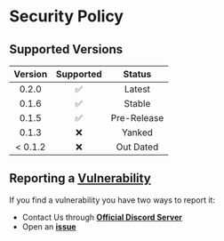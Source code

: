 # Security Policy

## Supported Versions

| Version |     Supported      |   Status    |
|:-------:|:------------------:|:-----------:|
|  0.2.0  | :white_check_mark: |   Latest    |
|  0.1.6  | :white_check_mark: |   Stable    |
|  0.1.5  | :white_check_mark: | Pre-Release |
|  0.1.3  |        :x:         |   Yanked    |
| < 0.1.2 |        :x:         |  Out Dated  |

## Reporting a <u>Vulnerability</u>

If you find a vulnerability you have two ways to report it:

- Contact Us through **[Official Discord Server](https://discord.gg/GVMWx5EaAN)**
- Open an **[issue](https://github.com/skrphenix/pycord_btns_menus/issues/new/choose)**
